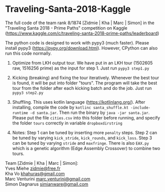 # Traveling-Santa-2018-Kaggle
The full code of the team rank 8/1874 [Zidmie | Kha | Marc | Simon] in the "Traveling Santa 2018 - Prime Paths" competition on Kaggle (https://www.kaggle.com/c/traveling-santa-2018-prime-paths/leaderboard)

The python code is designed to work with pypy3 (much faster). Please install pypy3 (https://pypy.org/download.html). However, CPython can also run this code normally.  
1. Optimize from LKH output tour. We have put in an LKH tour (1502605 raw, 1516256 prime) as the input for step 1. Just run
`pypy3 step1.py` 

2. Kicking (breaking) and fixing the tour iteratively. Whenever the best tour is found, it will be put into folder "tours". The program will take the best tour from the folder after each kicking batch and do the job. Just run
`pypy3 step2.py`  

3. Shuffling. This uses kotlin language (https://kotlinlang.org/). After installing, compile the code by
`kotlinc santa_shuffle.kt -include-runtime -d santa.jar`. Then run the binary by `java -jar santa.jar`. Please put the file `cities.csv` into this folder before running, and specify the folder `tours` correctly in variable `dropboxdirstring`

4. Notes: Step 1 can be tuned by inserting more `penalty` steps. Step 2 can be tuned by varying `kick_stride`, `kick_rounds`, and `kick_loss`. Step 3 can be tuned by varying `stride` and `maxfringe`. There is also `EAX.py` which is a genetic algorithm (Edge Assembly Crossover) to combine two tours. 

Team [Zidmie | Kha | Marc | Simon]:  
Yves Miehe <zidmie@free.fr>  
Kha Vo <khahuras@gmail.com>  
Marc Venturini <marc.venturini@gmail.com>  
Simon Dagnarus <simianware@gmail.com>  
